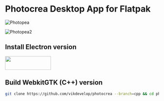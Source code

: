 # Photocrea Desktop App for Flatpak
![Photopea](https://github.com/vikdevelop/photopea_app/blob/js/screenshots/Photopea_1.png)

![Photopea2](https://github.com/vikdevelop/photopea_app/blob/js/screenshots/Photopea_2.png)

<h2>Install Electron version</h2>
<a href="https://flathub.org/apps/details/com.github.vikdevelop.photopea_app"><img src="https://flathub.org/assets/badges/flathub-badge-en.png" width=150 height=45></a>
<h2>Build WebkitGTK (C++) version</h2>

```bash
git clone https://github.com/vikdevelop/photocrea --branch=cpp && cd photocrea && c++ photopea.cpp `pkg-config --cflags --libs gtk+-3.0 webkit2gtk-4.0` -o photopea_app
```
